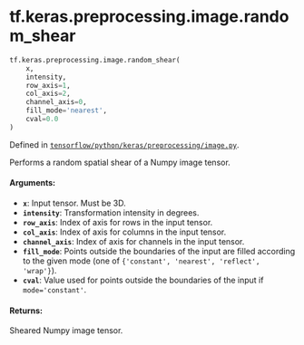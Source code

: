 <div itemscope itemtype="http://developers.google.com/ReferenceObject">
<meta itemprop="name" content="tf.keras.preprocessing.image.random_shear" />
</div>

# tf.keras.preprocessing.image.random_shear

``` python
tf.keras.preprocessing.image.random_shear(
    x,
    intensity,
    row_axis=1,
    col_axis=2,
    channel_axis=0,
    fill_mode='nearest',
    cval=0.0
)
```



Defined in [`tensorflow/python/keras/preprocessing/image.py`](https://www.tensorflow.org/code/tensorflow/python/keras/preprocessing/image.py).

Performs a random spatial shear of a Numpy image tensor.

#### Arguments:

* <b>`x`</b>: Input tensor. Must be 3D.
* <b>`intensity`</b>: Transformation intensity in degrees.
* <b>`row_axis`</b>: Index of axis for rows in the input tensor.
* <b>`col_axis`</b>: Index of axis for columns in the input tensor.
* <b>`channel_axis`</b>: Index of axis for channels in the input tensor.
* <b>`fill_mode`</b>: Points outside the boundaries of the input
        are filled according to the given mode
        (one of `{'constant', 'nearest', 'reflect', 'wrap'}`).
* <b>`cval`</b>: Value used for points outside the boundaries
        of the input if `mode='constant'`.


#### Returns:

Sheared Numpy image tensor.